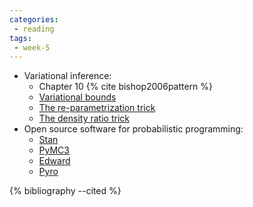 ```yaml
---
categories:
 - reading
tags:
 - week-5
---
```


- Variational inference:
  - Chapter 10 {% cite bishop2006pattern %}
  - [Variational bounds](http://www.inference.vc/design-patterns/)
  - [The re-parametrization trick](http://blog.shakirm.com/2015/10/machine-learning-trick-of-the-day-4-reparameterisation-tricks/)
  - [The density ratio trick](http://blog.shakirm.com/2018/01/machine-learning-trick-of-the-day-7-density-ratio-trick/)
- Open source software for probabilistic programming:
  - [Stan](http://mc-stan.org/)
  - [PyMC3](https://github.com/pymc-devs/pymc3)
  - [Edward](http://edwardlib.org/)
  - [Pyro](https://github.com/uber/pyro)

{% bibliography --cited %}
